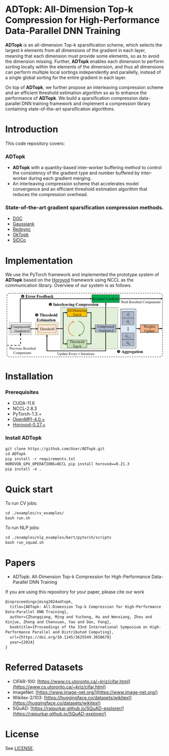 # ADTopk: All-Dimension Top-k Compression for High-Performance Data-Parallel DNN Training
__ADTopk__  is an all-dimension Top-k sparsification scheme, which selects the largest 𝑘 elements from all dimensions of the gradient in each layer, meaning that each dimension must provide some elements, so as to avoid the dimension missing. Further, __ADTopk__ enables each dimension to perform sorting locally within the elements of the dimension, and thus all dimensions can perform multiple local sortings independently and parallelly, instead of a single global sorting for the entire gradient in each layer. 

On top of __ADTopk__, we further propose an interleaving compression scheme and an efficient threshold estimation algorithm so as to enhance the performance of __ADTopk__. We build a sparsification compression data-parallel DNN training framework and implement a compression library containing state-of-the-art sparsification algorithms.


# Introduction

This code repository covers:

### ADTopk

- __ADTopk__ with a quantity-based inter-worker buffering method to control the consistency of the gradient type and number buffered by inter-worker during each gradient merging.
- An interleaving compression scheme that accelerates model convergence and an efficient threshold estimation algorithm that reduces the compression overhead.

### State-of-the-art gradient sparsification compression methods.

- [DGC](https://arxiv.org/pdf/1712.01887.pdf)
- [Gaussiank](https://arxiv.org/pdf/1911.08772.pdf)
- [Redsync](https://www.sciencedirect.com/science/article/pii/S0743731518308657)
- [OkTopk](https://dl.acm.org/doi/abs/10.1145/3503221.3508399)
- [SIDCo](https://proceedings.mlsys.org/paper_files/paper/2021/file/fea47a8aa372e42f3c84327aec9506cf-Paper.pdf)

# Implementation

We use the PyTorch framework and implemented the prototype system of __ADTopk__ based on the [Horovod](https://github.com/horovod/horovod) framework using NCCL as the communication library. Overview of our system is as follows.

<!-- ![Overview](Overview.jpg) -->
<center class ='img'>
<img src="overview_1.jpg" width="700px" />
</center>

# Installation
### Prerequisites
- CUDA-11.6
- NCCL-2.8.3
- PyTorch-1.3.+
- [OpenMPI-4.0.+](https://www-lb.open-mpi.org/software/ompi/v4.0/)
- [Horovod-0.27.+](https://github.com/horovod/horovod)

### Install ADTopk
```
git clone https://github.com/User/ADTopk.git
cd ADTopk
pip install -r requirements.txt
HOROVOD_GPU_OPERATIONS=NCCL pip install horovod==0.21.3
pip install -e .
```

# Quick start
To run CV jobs:
```
cd ./examples/cv_examples/
bash run.sh
```
To run NLP jobs:
```
cd ./examples/nlp_examples/bert/pytorch/scripts
bash run_squad.sh
```

# Papers
- ADTopk: All-Dimension Top-k Compression for High-Performance Data-Parallel DNN Training

If you are using this repository for your paper, please cite our work
```
@inproceedings{ming2024adtopk,
  title={ADTopk: All-Dimension Top-k Compression for High-Performance Data-Parallel DNN Training},
  author={Zhangqiang, Ming and Yuchong, Hu and Wenxiang, Zhou and Xinjue, Zheng and Chenxuan, Yao and Dan, Feng},
  booktitle={Proceedings of the 33nd International Symposium on High-Performance Parallel and Distributed Computing},
  url={https://doi.org/10.1145/3625549.3658678}
  year={2024}
}
```

# Referred Datasets
- CIFAR-100: [https://www.cs.utoronto.ca/~kriz/cifar.html](https://www.cs.utoronto.ca/~kriz/cifar.html)
- ImageNet: [https://www.image-net.org/](https://www.image-net.org/)
- Wikitex-2/103: [https://huggingface.co/datasets/wikitext](https://huggingface.co/datasets/wikitext)
- SQuAD: [https://rajpurkar.github.io/SQuAD-explorer/](https://rajpurkar.github.io/SQuAD-explorer/)


# License
See [LICENSE](https://github.com/zqming-cs/ADTopk/blob/main/LICENSE).





